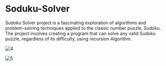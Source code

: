 # Soduku-Solver

Sudoku Solver project is a fascinating exploration of algorithms and problem-solving techniques applied to the classic number puzzle, Sudoku. The project involves creating a program that can solve any valid Sudoku puzzle, regardless of its difficulty, using recursion Algorithm.

![4](https://github.com/user-attachments/assets/f25e678b-8974-453c-88b5-5c3dad429100)


![5](https://github.com/user-attachments/assets/786e3086-af01-4bcc-8a0b-40d9d71cc129)
